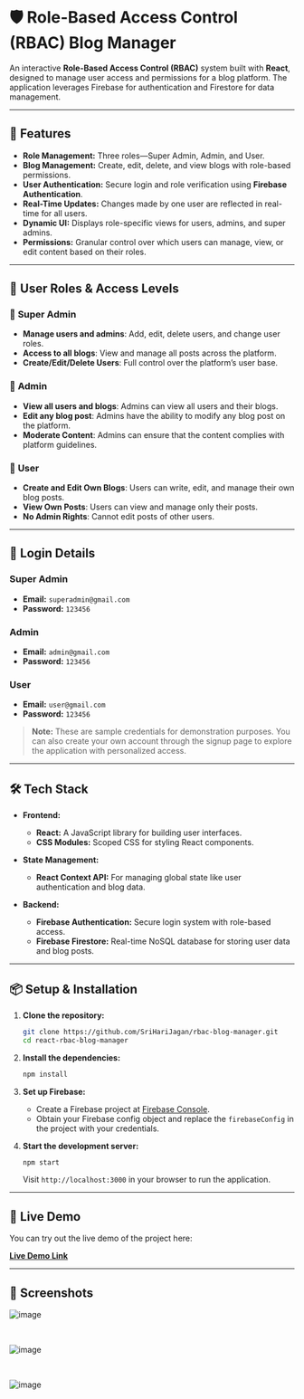 
# 🛡️ **Role-Based Access Control (RBAC) Blog Manager**

An interactive **Role-Based Access Control (RBAC)** system built with **React**, designed to manage user access and permissions for a blog platform. The application leverages Firebase for authentication and Firestore for data management.

---

## 🚀 **Features**

- **Role Management:** Three roles—Super Admin, Admin, and User.
- **Blog Management:** Create, edit, delete, and view blogs with role-based permissions.
- **User Authentication:** Secure login and role verification using **Firebase Authentication**.
- **Real-Time Updates:** Changes made by one user are reflected in real-time for all users.
- **Dynamic UI:** Displays role-specific views for users, admins, and super admins.
- **Permissions:** Granular control over which users can manage, view, or edit content based on their roles.

---

## 👤 **User Roles & Access Levels**

### 🔹 **Super Admin**
- **Manage users and admins**: Add, edit, delete users, and change user roles.
- **Access to all blogs**: View and manage all posts across the platform.
- **Create/Edit/Delete Users**: Full control over the platform’s user base.

### 🔹 **Admin**
- **View all users and blogs**: Admins can view all users and their blogs.
- **Edit any blog post**: Admins have the ability to modify any blog post on the platform.
- **Moderate Content**: Admins can ensure that the content complies with platform guidelines.

### 🔹 **User**
- **Create and Edit Own Blogs**: Users can write, edit, and manage their own blog posts.
- **View Own Posts**: Users can view and manage only their posts.
- **No Admin Rights**: Cannot edit posts of other users.

---

## 🔐 **Login Details**

### Super Admin
- **Email:** `superadmin@gmail.com`  
- **Password:** `123456`  

### Admin
- **Email:** `admin@gmail.com`  
- **Password:** `123456`  

### User
- **Email:** `user@gmail.com`  
- **Password:** `123456`  

> **Note:** These are sample credentials for demonstration purposes. You can also create your own account through the signup page to explore the application with personalized access.

---

## 🛠️ **Tech Stack**

- **Frontend:** 
  - **React:** A JavaScript library for building user interfaces.
  - **CSS Modules:** Scoped CSS for styling React components.
  
- **State Management:** 
  - **React Context API:** For managing global state like user authentication and blog data.
  
- **Backend:** 
  - **Firebase Authentication:** Secure login system with role-based access.
  - **Firebase Firestore:** Real-time NoSQL database for storing user data and blog posts.

---

## 📦 **Setup & Installation**

1. **Clone the repository:**
   ```bash
   git clone https://github.com/SriHariJagan/rbac-blog-manager.git
   cd react-rbac-blog-manager
   ```

2. **Install the dependencies:**
   ```bash
   npm install
   ```

3. **Set up Firebase:**
   - Create a Firebase project at [Firebase Console](https://console.firebase.google.com/).
   - Obtain your Firebase config object and replace the `firebaseConfig` in the project with your credentials.

4. **Start the development server:**
   ```bash
   npm start
   ```
   Visit `http://localhost:3000` in your browser to run the application.

---

## 🔗 Live Demo

You can try out the live demo of the project here:

[**Live Demo Link**](https://rbca-blogmanager.netlify.app/)

---

## 📸 **Screenshots**

![image](https://github.com/user-attachments/assets/c84b8a14-d78f-4afd-9d9c-a6aaebbf4733)

<br />

![image](https://github.com/user-attachments/assets/3539a137-ca98-41bc-a098-d23c8b742803)

<br />

![image](https://github.com/user-attachments/assets/18d1627e-fc57-4ee1-b16a-61d2643f8353)



